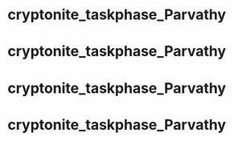 # cryptonite_taskphase_Parvathy
# cryptonite_taskphase_Parvathy
# cryptonite_taskphase_Parvathy
# cryptonite_taskphase_Parvathy
